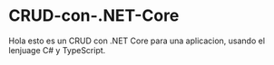 # CRUD-con-.NET-Core


Hola esto es un CRUD con .NET Core para una aplicacion, usando el lenjuage C# y TypeScript.
